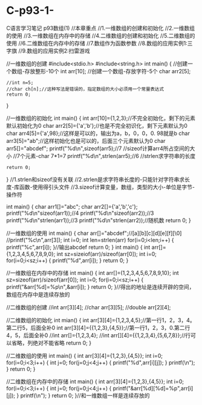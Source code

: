 # C-p93-1-
C语言学习笔记 p93数组(1)
//本章重点
//1.一维数组的创建和初始化
//2.一维数组的使用
//3.一维数组在内存中的存储
//4.二维数组的创建和初始化
//5.二维数组的使用
//6.二维数组在内存中的存储
//7.数组作为函数参数
//8.数组的应用实例1:三字旗
//9.数组的应用实例2:扫雷游戏

//一维数组的创建
#include<stdio.h>
#include<string.h>
int main()
{
    //创建一个数组-存放整形-10个
    int arr[10];
    //创建一个数组-存放字符-5个
    char arr2[5];
    
    //int n=5;
    //char ch[n];//这种写法是错误的，指定数组的大小必须用一个常量表达式
    return 0;
}

//一维数组的初始化
int main()
{
    int arr[10]={1,2,3};//不完全初始化，剩下的元素默认初始化为0
    char arr2[5]={'a','b'};//也是不完全初识化，剩下元素默认为0
    char arr4[5]={'a',98};//这样是可以的，输出为a，b，0，0，0. 98就是b
    char arr3[5]="ab";//这样初始化也是可以的，后面三个元素默认为0
    char arr5[]="abcdef";
    printf("%d\n",sizeof(arr5);//7
    //sizeof计算arr4所占空间的大小
    //7个元素-char 7*1=7
    printf("%d\n",strlen(arr5);//6
    //strlen求字符串的长度
    
    return 0;
}
//1.strlen和sizeof没有关联
//2.strlen是求字符串长度的-只能针对字符串求长度-库函数-使用得引头文件
//3.sizeof计算变量，数组，类型的大小-单位是字节-操作符

int main()
{
    char arr1[]="abc";
    char arr2[]={'a','b','c'};
    printf("%d\n"sizeof(arr1));//4
    printf("%d\n"sizeof(arr2));//3
    printf("%d\n"strlen(arr1));//3
    printf("%d\n"strlen(arr2));//随机数
    return 0;
}

//一维数组的使用
int main()
{
    char arr[]="abcdef";//[a][b][c][d][e][f][\0]
    //printf("%c\n",arr[3]);
    int i=0;
    int len=strlen(arr)
    for(i=0;i<len;i++)
    {
        printf("%c",arr[i]);
    }//输出abcdef
    return 0;
}
int main()
{
    int arr[]={1,2,3,4,5,6,7,8,9,0};
    int sz=sizeiof(arr)/sizeof(arr[0]);
    int i=0;
    for(i=0;i<sz;i++)
    {
        printf("%d",arr[i]);
    }
    return 0;
}

//一维数组在内存中的存储
int main()
{
    int arr[]=(1,2,3,4,5,6,7,8,9,10};
    int sz=sizeof(arr)/sizeof(arr[0]);
    int i=0;
    for(i=0;i<sz;i++)
    {
        printf("&arr[%d]=%p\n",&arr[i]);
    }
    return 0;
}//得出的地址是连续开辟的空间，数组在内存中是连续存放的

//二维数组的创建
//int arr[3][4];
//char arr[3][5];
//double arr[2][4];

//二维数组的初始化
int mian()
{
    int arr[3][4]={1,2,3,4,5};//第一行1，2，3，4。第二行5，后面全补0
    int arr[3][4]={{1,2,3},{4,5}};//第一行1，2，3，0.第二行4，5，后面全补0
    //int arr[]={1,2,3,4};
    //int arr[][4]={{1,2,3,4},{5,6,7,8}};//行可以省略，列绝对不能省略
    return 0;
}

//二维数组的使用
int main()
{
    int arr[3][4]={1,2,3},{4,5}};
    int i=0;
    for(i=0;i<3;i++)
    {
        int j=0;
        for(j=0;j<4;j++)
        {
            printf("%d",arr[i][j]);
        }
        printf(\n");
    }
    return 0;
}

//二维数组在内存中的存储
int main()
{
    int arr[3][4]={1,2,3},{4,5}};
    int i=0;
    for(i=0;i<3;i++)
    {
        int j=0;
        for(j=0;j<4;j++)
        {
            printf("&arr[%d][%d]=%p",arr[i][j]);
        }
        printf(\n");
    }
    return 0;
}//和一维数组一样是连续存放的


